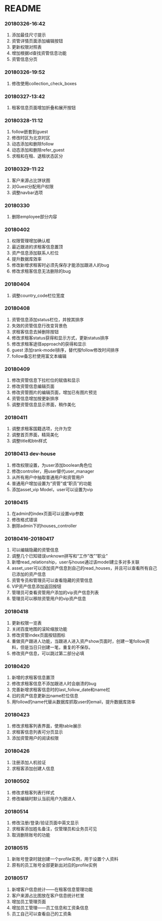 # README

### 20180326-16:42
1. 添加最佳尺寸提示
2. 资管详情页面添加编辑按钮
3. 更新权限对照表
4. 增加根据id查找资管信息功能
5. 资管信息分页

### 20180326-19:52
1. 修改使用collection_check_boxes

### 20180327-13:42

1. 租客信息页面增加折叠和展开按钮

### 20180328-11:12
1. follow嵌套到guest
2. 修改时区为北京时区
3. 动态添加和删除follow
4. 动态添加和删除refer_guest
5. 求租和在租、退租状态区分

### 20180329-11:22

1. 客户来源占比饼状图
2. 对Guest分配用户权限
3. 调整navbar选项

### 20180330

1. 删除employee部分内容

### 20180402

1. 权限管理增加确认框
2. 最近跟进的求租客信息置顶
3. 资产信息添加联系人栏位
4. 提升数据库效率
5. 修改新增求租客时必须先保存才能添加跟进人的bug
6. 修改求租客信息无法删除的bug
### 20180404
1. 调整country_code栏位宽度

### 20180408
1. 资管信息添加status栏位，并按其排序
2. 失效的资管信息行改变背景色
3. 求租客信息去掉删除按钮
4. 修改求租客status获得和显示方式，更新status排序
5. 修改求租客途径approach的获得和显示
6. guest 添加rank-model排序，替代按follow修改时间排序
7. follow备忘栏使用富文本编辑

### 20180409
1. 修改资管信息下拉栏位的赋值和显示
2. 修改资管信息编辑页面
3. 修改资管图片的编辑页面，增加已有图片预览
4. 资管信息增加按更新排序
5. 调整资管信息显示界面，稍作美化

### 20180411
1. 调整求租客国籍选项，允许为空
2. 调整首页界面，精简美化
3. 调整title和btn样式

### 20180413 dev-house
1. 修改权限设置，为user添加boolean角色位
2. 修改controller，用user替代user_manager
3. 从所有用户中抽取普通用户和资管用户
4. 普通用户增加设置为“资管”或“职员”的功能
5. 添加asset_vip Model，user可以设置为vip

### 20180415
1. 在admin的index页面可以设置vip参数
2. 修改格式错误
3. 删除admin下的houses_controller

### 20180416-20180417
1. 可以编辑隐藏的资管信息
2. 调整几个已知错误unknown拼写和“工作”改”“职业”
3. 新增read_relationship，user与house通过该model建立多对多关联
4. asset_user可以添加资产信息到自己的read_houses，并且可以查看所有自己已添加的资产信息
5. 资管专员和管理员可以查看隐藏的资管信息
6. VIP资产信息添加返回按钮
7. 管理员可查看资管用户添加的vip资产信息列表
8. 管理员可以移除资管用户的vip资产信息

### 20180418
1. 更新权限一览表
2. 关闭百度地图的滚轮缩放功能
3. 修改资管index页面按钮图标
4. 重做资产跟进人功能，当跟进人进入资产show页面时，创建一笔follow资料，但是当日只创建一笔，重复的不保存。
5. 修改资产信息，可以跳过第二部分必填

### 20180420
1. 新增的求租客信息置顶
2. 修改求租客信息不添加跟进人时会崩溃的bug
3. 完善新增求租客信息时的last_follow_date和name栏
4. 旧的资产信息更新出name栏位信息
5. 用follow的name代替从数据库抓取user的email，提升数据库效率

### 20180423
1. 修改求租客列表界面，使用table展示
2. 求租客信息列表可分页显示
3. 添加资管用户的阅读权限

### 20180426
1. 注册添加人机验证
2. 求租客添加创建人信息

### 20180502
1. 修改求租客列表行样式
2. 修改编辑时默认当前用户为跟进人

### 20180514
1. 修改注册/登录/验证页面中英文显示
2. 求租客添加姓名备注，仅管理员和业务员可见
3. 取消删除账号的功能


### 20180515
1. 新账号登录时就创建一个profile实例，用于设置个人资料
2. 原有的员工账号全部更新出对应的profile实例

### 20180517
1. 新增客户信息统计——在租客信息管理功能
2. 客户来源占比图放在客户信息统计栏里
3. 增加员工管理页面
4. 增加员工管理——员工信息和工资条信息
5. 员工自己可以查看自己的工资条
